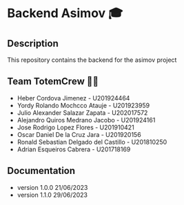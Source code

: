 # Backend Asimov 🎓

## Description
This repository contains the backend for the asimov project

## Team TotemCrew 👨‍💻
* Heber Cordova Jimenez - U201924464
* Yordy Rolando Mochcco Atauje - U201923959
* Julio Alexander Salazar Zapata - U202017572
* Alejandro Quiros Medrano Jacobo - U201924161
* Jose Rodrigo Lopez Flores - U201910421
* Oscar Daniel De la Cruz Jara - U201920156
* Ronald Sebastian Delgado del Castillo - U201810250
* Adrian Esqueiros Cabrera - U201718169

## Documentation
* version 1.0.0 21/06/2023
* version 1.1.0 29/06/2023